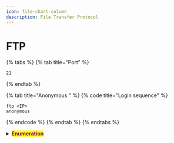 ```yaml
---
icon: file-chart-column
description: File Transfer Protocol
---
```


# FTP

{% tabs %}
{% tab title="Port" %}
```
21
```
{% endtab %}

{% tab title="Anonymous " %}
{% code title="Login sequence" %}
```
ftp <IP>
anonymous
```
{% endcode %}
{% endtab %}
{% endtabs %}

<details>

<summary><mark style="color:purple;"><strong>Enumeration</strong></mark></summary>

{% code title="Check root path" %}
```
pwd / dir
```
{% endcode %}



</details>
